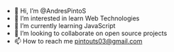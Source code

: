 - 👋 Hi, I’m @AndresPintoS
- 👀 I’m interested in learn Web Technologies
- 🌱 I’m currently learning JavaScript
- 💞️ I’m looking to collaborate on open source projects
- 📫 How to reach me pintouts03@gmail.com

<!---
AndresPintoS/AndresPintoS is a ✨ special ✨ repository because its `README.md` (this file) appears on your GitHub profile.
You can click the Preview link to take a look at your changes.
--->
